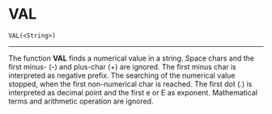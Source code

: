 # VAL
```
VAL(<String>)
```
---

The function **VAL** finds a numerical value in a string. Space chars and the first minus- (-) and plus-char (+) are ignored. The first minus char is interpreted as negative prefix. The searching of the numerical value stopped, when the first non-numerical char is reached. The first dot (.) is interpreted as decimal point and the first e or E as exponent. Mathematical terms and arithmetic operation are ignored.
